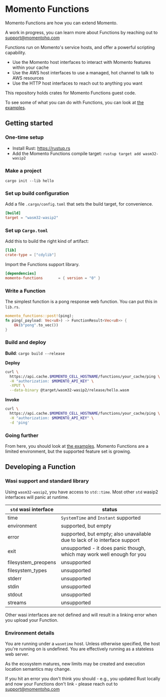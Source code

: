 # Momento Functions
Momento Functions are how you can extend Momento.

A work in progress, you can learn more about Functions by reaching out to support@momentohq.com

Functions run on Momento's service hosts, and offer a powerful scripting capability.
* Use the Momento host interfaces to interact with Momento features within your cache
* Use the AWS host interfaces to use a managed, hot channel to talk to AWS resources
* Use the HTTP host interfaces to reach out to anything you want

This repository holds crates for Momento Functions guest code.

To see some of what you can do with Functions, you can look at [the examples](./momento-functions/examples/).

## Getting started
### One-time setup
* Install Rust: https://rustup.rs
* Add the Momento Functions compile target: `rustup target add wasm32-wasip2`

### Make a project

`cargo init --lib hello`

### Set up build configuration
Add a file `.cargo/config.toml` that sets the build target, for convenience.
```toml
[build]
target = "wasm32-wasip2"
```

### Set up `Cargo.toml`

Add this to build the right kind of artifact:
```toml
[lib]
crate-type = ["cdylib"]
```

Import the Functions support library.
```toml
[dependencies]
momento-functions       = { version = "0" }
```

### Write a Function
The simplest function is a pong response web function. You can put this in `lib.rs`.
```rust
momento_functions::post!(ping);
fn ping(_payload: Vec<u8>) -> FunctionResult<Vec<u8>> {
    Ok(b"pong".to_vec())
}
```

### Build and deploy
**Build**: `cargo build --release`

**Deploy**
```bash
curl \
  https://api.cache.$MOMENTO_CELL_HOSTNAME/functions/your_cache/ping \
  -H "authorization: $MOMENTO_API_KEY" \
  -XPUT \
  --data-binary @target/wasm32-wasip2/release/hello.wasm
```

**Invoke**
```bash
curl \
  https://api.cache.$MOMENTO_CELL_HOSTNAME/functions/your_cache/ping \
  -H "authorization: $MOMENTO_API_KEY" \
  -d 'ping'
```

### Going further
From here, you should look at [the examples](./momento-functions/examples/). Momento Functions are a limited environment, but
the supported feature set is growing.

## Developing a Function
### Wasi support and standard library
Using `wasm32-wasip2`, you have access to `std::time`. Most other `std` wasip2 interfaces will panic at runtime.

| `std` wasi interface | status |
| - | - |
| time | `SystemTime` and `Instant` supported |
| environment | supported, but empty |
| error | supported, but empty; also unavailable due to lack of io interface support |
| exit | unsupported - it does panic though, which may work well enough for you |
| filesystem_preopens | unsupported |
| filesystem_types | unsupported |
| stderr | unsupported |
| stdin | unsupported |
| stdout | unsupported |
| streams | unsupported |

Other wasi interfaces are not defined and will result in a linking error when you upload your Function.

### Environment details
You are running under a `wasmtime` host. Unless otherwise specified, the host you're running on is undefined.
You are effectively running as a stateless web server.

As the ecosystem matures, new limits may be created and execution location semantics may change.

If you hit an error you don't think you should - e.g., you updated Rust locally and now your Functions don't
link - please reach out to support@momentohq.com
